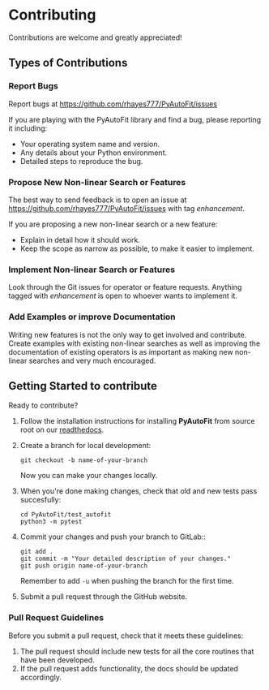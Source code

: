 # Contributing

Contributions are welcome and greatly appreciated!

## Types of Contributions

### Report Bugs

Report bugs at https://github.com/rhayes777/PyAutoFit/issues

If you are playing with the PyAutoFit library and find a bug, please
reporting it including:

* Your operating system name and version.
* Any details about your Python environment.
* Detailed steps to reproduce the bug.

### Propose New Non-linear Search or Features

The best way to send feedback is to open an issue at
https://github.com/rhayes777/PyAutoFit/issues
with tag *enhancement*.

If you are proposing a new non-linear search or a new feature:

* Explain in detail how it should work.
* Keep the scope as narrow as possible, to make it easier to implement.

### Implement Non-linear Search or Features
Look through the Git issues for operator or feature requests.
Anything tagged with *enhancement* is open to whoever wants to
implement it.

### Add Examples or improve Documentation
Writing new features is not the only way to get involved and
contribute. Create examples with existing non-linear searches as well 
as improving the documentation of existing operators is as important
as making new non-linear searches and very much encouraged.


## Getting Started to contribute

Ready to contribute?

1. Follow the installation instructions for installing **PyAutoFit** from source root on our 
[readthedocs](https://pyautofit.readthedocs.io/en/latest/general/installation.html#forking-cloning>).

2. Create a branch for local development:
    ```
    git checkout -b name-of-your-branch
    ```
    Now you can make your changes locally.

3. When you're done making changes, check that old and new tests pass
succesfully:
    ```
    cd PyAutoFit/test_autofit
    python3 -m pytest
    ```

4. Commit your changes and push your branch to GitLab::
    ```
    git add .
    git commit -m "Your detailed description of your changes."
    git push origin name-of-your-branch
    ```
    Remember to add ``-u`` when pushing the branch for the first time.

5. Submit a pull request through the GitHub website.


### Pull Request Guidelines

Before you submit a pull request, check that it meets these guidelines:

1. The pull request should include new tests for all the core routines that have been developed.
2. If the pull request adds functionality, the docs should be updated accordingly.
